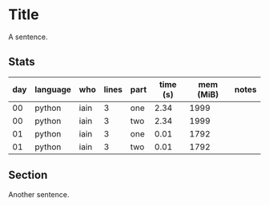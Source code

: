 # Title

A sentence.

## Stats

| day | language | who | lines | part | time (s) | mem (MiB) | notes |
| --- | --- | --- | --- | --- | --- | --- | --- |
| 00 | python | iain | 3 | one | 2.34 | 1999 |  |
| 00 | python | iain | 3 | two | 2.34 | 1999 |  |
| 01 | python | iain | 3 | one | 0.01 | 1792 |  |
| 01 | python | iain | 3 | two | 0.01 | 1792 |  |


## Section

Another sentence.
